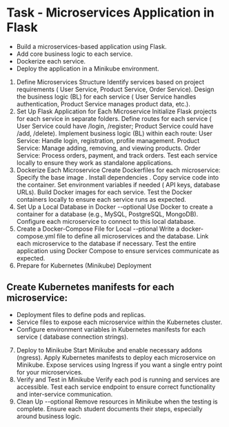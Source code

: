# Task - Microservices Application in Flask

- Build a microservices-based application using Flask.
- Add core business logic to each service.
- Dockerize each service.
- Deploy the application in a Minikube environment.

1.  Define Microservices Structure
    Identify services based on project requirements ( User Service, Product Service, Order Service).
    Design the business logic (BL) for each service ( User Service handles authentication, Product Service manages product data, etc.).
2.  Set Up Flask Application for Each Microservice
    Initialize Flask projects for each service in separate folders.
    Define routes for each service ( User Service could have /login, /register; Product Service could have /add, /delete).
    Implement business logic (BL) within each route:
    User Service: Handle login, registration, profile management.
    Product Service: Manage adding, removing, and viewing products.
    Order Service: Process orders, payment, and track orders.
    Test each service locally to ensure they work as standalone applications.
3.  Dockerize Each Microservice
    Create Dockerfiles for each microservice:
    Specify the base image .
    Install dependencies .
    Copy service code into the container.
    Set environment variables if needed ( API keys, database URLs).
    Build Docker images for each service.
    Test the Docker containers locally to ensure each service runs as expected.
4.  Set Up a Local Database in Docker --optional
    Use Docker to create a container for a database (e.g., MySQL, PostgreSQL, MongoDB).
    Configure each microservice to connect to this local database.
5.  Create a Docker-Compose File for Local --ptional
    Write a docker-compose.yml file to define all microservices and the database.
    Link each microservice to the database if necessary.
    Test the entire application using Docker Compose to ensure services communicate as expected.
6.  Prepare for Kubernetes (Minikube) Deployment

## Create Kubernetes manifests for each microservice:

- Deployment files to define pods and replicas.
- Service files to expose each microservice within the Kubernetes cluster.
- Configure environment variables in Kubernetes manifests for each service ( database connection strings).

7. Deploy to Minikube
   Start Minikube and enable necessary addons (ngress).
   Apply Kubernetes manifests to deploy each microservice on Minikube.
   Expose services using Ingress if you want a single entry point for your microservices.
8. Verify and Test in Minikube
   Verify each pod is running and services are accessible.
   Test each service endpoint to ensure correct functionality and inter-service communication.
9. Clean Up --optional
   Remove resources in Minikube when the testing is complete.
   Ensure each student documents their steps, especially around business logic.